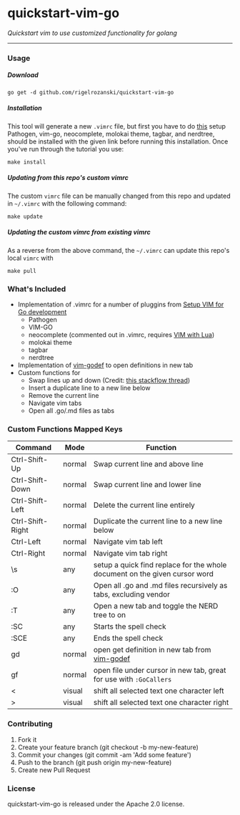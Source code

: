 # quickstart-vim-go

_Quickstart vim to use customized functionality for golang_

---

### Usage

##### Download
```
go get -d github.com/rigelrozanski/quickstart-vim-go
```

##### Installation
This tool will generate a new `.vimrc` file, but first you have to do [this][1] setup
Pathogen, vim-go, neocomplete, molokai theme, tagbar, and nerdtree, should be installed with the 
given link before running this installation. Once you've run through the tutorial you use:  
```
make install
```

##### Updating from this repo's custom vimrc
The custom `vimrc` file can be manually changed from this repo and updated in `~/.vimrc` with the
following command:
```
make update
```

##### Updating the custom vimrc from existing vimrc
As a reverse from the above command, the  `~/.vimrc` can update this repo's local `vimrc` with
```
make pull 
```

### What's Included

- Implementation of .vimrc for a number of pluggins from [Setup VIM for Go development][1]
  - Pathogen
  - VIM-GO
  - neocomplete (commented out in .vimrc, requires [VIM with Lua][2])
  - molokai theme
  - tagbar
  - nerdtree
- Implementation of [vim-godef][4] to open definitions in new tab
- Custom functions for 
  - Swap lines up and down (Credit: [this stackflow thread][3])
  - Insert a duplicate line to a new line below
  - Remove the current line
  - Navigate vim tabs
  - Open all .go/.md files as tabs

[1]: https://unknwon.io/setup-vim-for-go-development/
[2]: https://gist.github.com/jdewit/9818870
[3]: http://stackoverflow.com/questions/741814/move-entire-line-up-and-down-in-vim
[4]: https://github.com/dgryski/vim-godef

### Custom Functions Mapped Keys

| Command          | Mode   | Function                                                                   |
|------------------|--------|----------------------------------------------------------------------------|
| Ctrl-Shift-Up    | normal | Swap current line and above line                                           |
| Ctrl-Shift-Down  | normal | Swap current line and lower line                                           |
| Ctrl-Shift-Left  | normal | Delete the current line entirely                                           |
| Ctrl-Shift-Right | normal | Duplicate the current line to a new line below                             |
| Ctrl-Left        | normal | Navigate vim tab left                                                      |
| Ctrl-Right       | normal | Navigate vim tab right                                                     |
| \s               | any    | setup a quick find replace for the whole document on the given cursor word |
| :O               | any    | Open all .go and .md files recursively as tabs, excluding vendor           |
| :T               | any    | Open a new tab and toggle the NERD tree to on                              |
| :SC              | any    | Starts the spell check                                                     |
| :SCE             | any    | Ends the spell check                                                       |
| gd               | normal | open get definition in new tab from [vim-godef][4]                         |
| gf               | normal | open file under cursor in new tab, great for use with `:GoCallers`         |
| <                | visual | shift all selected text one character left                                 |
| >                | visual | shift all selected text one character right                                |

 
### Contributing

1. Fork it
2. Create your feature branch (git checkout -b my-new-feature)
3. Commit your changes (git commit -am 'Add some feature')
4. Push to the branch (git push origin my-new-feature)
5. Create new Pull Request

### License

quickstart-vim-go is released under the Apache 2.0 license.
